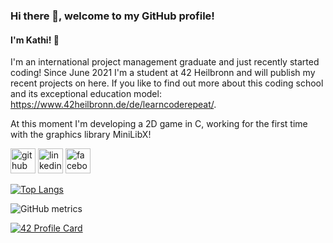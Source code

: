 ### Hi there 👋, welcome to my GitHub profile!
#### I'm Kathi! 🤗
I'm an international project management graduate and just recently started coding! Since June 2021 I'm a student at 42 Heilbronn and will publish my recent projects on here. If you like to find out more about this coding school and its exceptional education model: https://www.42heilbronn.de/de/learncoderepeat/.

At this moment I'm developing a 2D game in C, working for the first time with the graphics library MiniLibX!

[<img src='https://cdn.jsdelivr.net/npm/simple-icons@3.0.1/icons/github.svg' alt='github' height='40'>](https://github.com/KHammerschmidt)  [<img src='https://cdn.jsdelivr.net/npm/simple-icons@3.0.1/icons/linkedin.svg' alt='linkedin' height='40'>](https://www.linkedin.com/in/https://www.linkedin.com/public-profile/settings?trk=d_flagship3_profile_self_view_public_profile&lipi=urn%3Ali%3Apage%3Ad_flagship3_profile_self_edit_top_card%3BGn32CkcCSBiMGK87cXtZKA%3D%3D/)  [<img src='https://cdn.jsdelivr.net/npm/simple-icons@3.0.1/icons/facebook.svg' alt='facebook' height='40'>](https://www.facebook.com/katharina.hammerschmidt.5)  

[![Top Langs](https://github-readme-stats.vercel.app/api/top-langs/?username=KHammerschmidt)](https://github.com/anuraghazra/github-readme-stats)

![GitHub metrics](https://metrics.lecoq.io/KHammerschmidt)  

[![42 Profile Card](https://1337-readme.vercel.app/api/profile?cursus=42cursus&leet_logo=hide&login=khammers)](https://github.com/mohouyizme/1337-readme)
